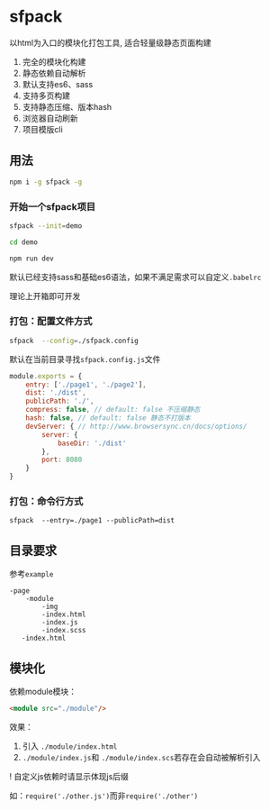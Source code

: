 # sfpack

以html为入口的模块化打包工具, 适合轻量级静态页面构建

1. 完全的模块化构建
2. 静态依赖自动解析
3. 默认支持es6、sass
4. 支持多页构建
5. 支持静态压缩、版本hash
6. 浏览器自动刷新
7. 项目模版cli

## 用法

```bash
npm i -g sfpack -g
```

### 开始一个sfpack项目
```bash
sfpack --init=demo

cd demo

npm run dev
```

默认已经支持sass和基础es6语法，如果不满足需求可以自定义`.babelrc`

理论上开箱即可开发

### 打包：配置文件方式
```bash
sfpack  --config=./sfpack.config
```

默认在当前目录寻找`sfpack.config.js`文件

```javascript
module.exports = {
    entry: ['./page1', './page2'],
    dist: './dist',
    publicPath: './',
    compress: false, // default: false 不压缩静态
    hash: false, // default: false 静态不打版本
    devServer: { // http://www.browsersync.cn/docs/options/
        server: {
            baseDir: './dist'
        },
        port: 8080
    }
}
```

### 打包：命令行方式
`sfpack  --entry=./page1 --publicPath=dist`

## 目录要求
参考`example`

```
-page
    -module
        -img
        -index.html
        -index.js
        -index.scss
   -index.html
```

## 模块化

依赖module模块：

```html
<module src="./module"/>
```

效果：
1. 引入 `./module/index.html`
2. `./module/index.js`和 `./module/index.scs`若存在会自动被解析引入

! 自定义js依赖时请显示体现js后缀

如：`require('./other.js')`而非`require('./other')`
